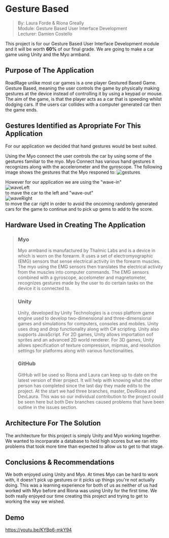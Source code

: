 # Gesture Based  
>By: Laura Forde & Ríona Greally  
>Module: Gesture Based User Interface Development  
>Lecturer: Damien Costello  

This project is for our Gesture Based User Interface Development module and it will be worth **60%** of our final grade. We are going to make a car game using Unity and the Myo armband.

## Purpose of The Application  
RoadRage unlike most car games is a one player Gestured Based Game. Gesture Based, meaning the user controls the game by physically making gestures at the device instead of controlling it by using a keypad or mouse. The aim of the game, is that the player acts as a car that is 
speeding whilst dodging cars. If the users car collides with a computer generated car then the game ends.


## Gestures Identified as Apropriate For This Application  
For our application we decided that hand gestures would be best suited.

Using the Myo connect the user controls the car by using some of the gestures familiar to the myo.
Myo Connect has various hand gestures it recognizes along with the accelerometer and the gyroscope. The following image shows the 
gestures that the Myo responed to: ![gestures](https://user-images.githubusercontent.com/15687193/38718413-e1dedcfa-3ee4-11e8-971c-5f4acfe5db49.png "Myo Gestures")  

However for our application we are using the "wave-in"   
  ![waveLeft](https://user-images.githubusercontent.com/15687193/39141513-eea0f78c-471f-11e8-8338-e89b089a797e.png  "Wave Left")  
   to mave the car to the left and "wave-out"  
    ![waveRight](https://user-images.githubusercontent.com/15687193/39141479-d90f0a12-471f-11e8-90f6-8741865b2490.png "Wave Right")   
     to move the car right in order to avoid the oncoming randomly generated cars for the game to continue and to pick up gems to add to the score.


## Hardware Used in Creating The Application  
> ### Myo 
> Myo armband is manufactured by Thalmic Labs and is a device in which is worn on the forearm.
> It uses a set of electromyographic (EMG) sensors that sense electrical activity iin the forearm muscles. 
> The myo using the EMG sensors then translates the electrical activity from the muscles into computer commands.
> The EMG sensors combined with a gyroscope, accelometer and magnetometer, recognizes gestures made by the user
> to do certain tasks on the device it is connected to.  

> ### Unity
> Unity, developed by Unity Technologies is a cross platform game engine used to develop two-dimensional and 
> three-dimensional games and simulations for computers, consoles and mobiles.
> Unity uses drag and drop functionality along with C# scripting. Unity also supports JavaScript.
> For 2D games, Unity allows importation oof sprites and an advanced 2D world renderer.
> For 3D games, Unity allows specification of texture compression, mipmas, and resolution settings for platforms along with various functionalities.


> ### GitHub  
>GitHub will be used so Riona and Laura can keep up to date on the latest version of thier project. It will help with knowing what the other person has completed since the last day they made edits to the project. At the start we had three branches, master, DevRiona and DevLaura. This was so our individual contribution to the project could be seen here but both Dev branches caused problems that have been outline in the issues section.

## Architecture For The Solution  
The architecture for this project is simply Unity and Myo working together. We wanted to incorparate a database to hold high scores but we ran into problems that took more time than expected to allow us to get to that stage.

## Conclusions & Recommendations  
We both enjoyed using Unity and Myo. At times Myo can be hard to work with, it doesn't pick up gestures or it picks up things you're not actually doing. This was a learning experience for both of us as neither of us had worked with Myo before and Riona was using Unity for the first time. We both really enjoyed our time creating this project and trying to get to working the way we wished.

## Demo
https://youtu.be/KYBp6-mkY94
